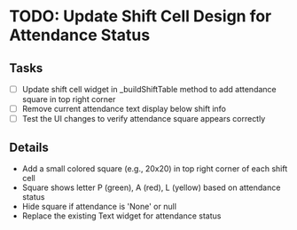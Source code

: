 # TODO: Update Shift Cell Design for Attendance Status

## Tasks
- [ ] Update shift cell widget in _buildShiftTable method to add attendance square in top right corner
- [ ] Remove current attendance text display below shift info
- [ ] Test the UI changes to verify attendance square appears correctly

## Details
- Add a small colored square (e.g., 20x20) in top right corner of each shift cell
- Square shows letter P (green), A (red), L (yellow) based on attendance status
- Hide square if attendance is 'None' or null
- Replace the existing Text widget for attendance status
